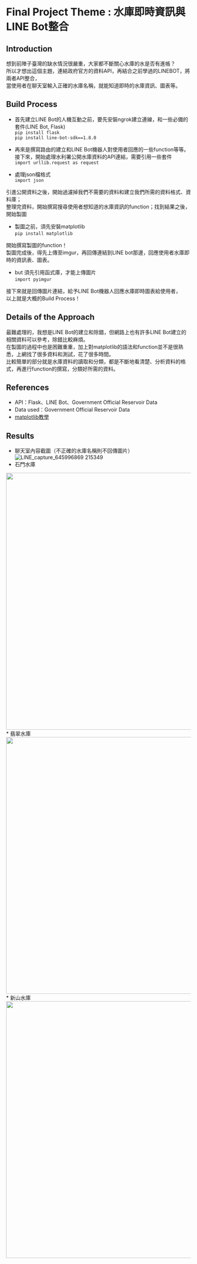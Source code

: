 # Final Project Theme : 水庫即時資訊與LINE Bot整合
## Introduction
想到前陣子臺灣的缺水情況很嚴重，大家都不斷關心水庫的水是否有進帳？  
所以才想出這個主題，連結政府官方的資料API，再結合之前學過的LINEBOT，將兩者API整合，  
當使用者在聊天室輸入正確的水庫名稱，就能知道即時的水庫資訊、圖表等。
## Build Process
* 首先建立LINE Bot的人機互動之前，要先安裝ngrok建立連線，和一些必備的套件(LINE Bot, Flask)  
```pip install flask```  
```pip install line-bot-sdk==1.8.0``` 

* 再來是撰寫路由的建立和LINE Bot機器人對使用者回應的一些function等等。  
接下來，開始處理水利署公開水庫資料的API連結，需要引用一些套件  
```import urllib.request as request```  

* 處理json檔格式  
```import json```

引進公開資料之後，開始過濾掉我們不需要的資料和建立我們所需的資料格式、資料庫；  
整理完資料，開始撰寫搜尋使用者想知道的水庫資訊的function；找到結果之後，開始製圖  
* 製圖之前，須先安裝matplotlib  
```pip install matplotlib```  

開始撰寫製圖的function！  
製圖完成後，得先上傳至imgur，再回傳連結到LINE bot那邊，回應使用者水庫即時的資訊表、圖表。
* but 須先引用函式庫，才能上傳圖片   
```import pyimgur```

接下來就是回傳圖片連結，給予LINE Bot機器人回應水庫即時圖表給使用者，  
以上就是大概的Build Process！

## Details of the Approach
最難處理的，我想是LINE Bot的建立和除錯，但網路上也有許多LINE Bot建立的相關資料可以參考，除錯比較麻煩。  
在製圖的過程中也是困難重重，加上對matplotlib的語法和function並不是很熟悉，上網找了很多資料和測試，花了很多時間。  
比較簡單的部分就是水庫資料的讀取和分類，都是不斷地看清楚、分析資料的格式，再進行function的撰寫，分類好所需的資料。

## References
* API：Flask、LINE Bot、Government Official Reservoir Data
* Data used：Government Official Reservoir Data
* [matplotlib教學](https://ithelp.ithome.com.tw/articles/10232059)
## Results
* 聊天室內容截圖（不正確的水庫名稱則不回傳圖片）  
![LINE_capture_645996869 215349](https://user-images.githubusercontent.com/86058459/122819381-f8aba980-d30c-11eb-9946-2f0f45d4bf76.JPG)
* 石門水庫  
<img width="850" height="700" src="https://user-images.githubusercontent.com/86058459/122820374-1c232400-d30e-11eb-9fd5-83c3eea19f1f.PNG">
* 翡翠水庫  
<img width="850" height="700" src="https://user-images.githubusercontent.com/86058459/122821110-03673e00-d30f-11eb-8645-484c21ff800b.PNG">
* 新山水庫   
<img width="850" height="700" src="https://user-images.githubusercontent.com/86058459/122821155-10842d00-d30f-11eb-8c81-9c365dff3f93.PNG">


